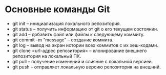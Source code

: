 # Основные команды Git

* git init – инициализация локального репозитория.  
* git status – получить информацию от git о его текущем состоянии.  
* git add – добавить файл или файлы к следующему коммиту.  
* git commit -m “message” – создание коммита.  
* git log – вывод на экран истории всех коммитов с их хеш-кодами.  
* git clone <url-адрес репозитория> – клонирование внешнего репозитория на  локальный ПК.  
* git pull – получение изменений и слияние с локальной версией.  
* git push – отправляет локальную версию репозитория на внешний.